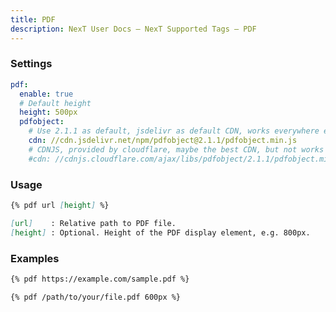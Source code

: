 ```yaml
---
title: PDF
description: NexT User Docs – NexT Supported Tags – PDF
---
```


### Settings

```yml next/_config.yml
pdf:
  enable: true
  # Default height
  height: 500px
  pdfobject:
    # Use 2.1.1 as default, jsdelivr as default CDN, works everywhere even in China
    cdn: //cdn.jsdelivr.net/npm/pdfobject@2.1.1/pdfobject.min.js
    # CDNJS, provided by cloudflare, maybe the best CDN, but not works in China
    #cdn: //cdnjs.cloudflare.com/ajax/libs/pdfobject/2.1.1/pdfobject.min.js
```

### Usage

```md pdf.js
{% pdf url [height] %}

[url]    : Relative path to PDF file.
[height] : Optional. Height of the PDF display element, e.g. 800px.
```

### Examples

```md
{% pdf https://example.com/sample.pdf %}
```

```md
{% pdf /path/to/your/file.pdf 600px %}
```
